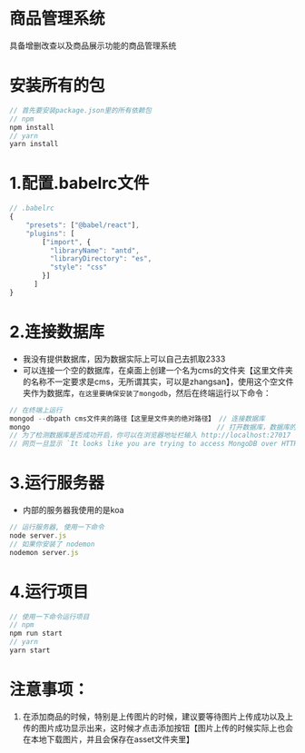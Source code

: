 # 商品管理系统
具备增删改查以及商品展示功能的商品管理系统
# 安装所有的包
```javascript
// 首先要安装package.json里的所有依赖包
// npm
npm install
// yarn 
yarn install
```
# 1.配置.babelrc文件
```javascript
// .babelrc
{
    "presets": ["@babel/react"],
    "plugins": [
        ["import", {
          "libraryName": "antd",
          "libraryDirectory": "es",
          "style": "css"
        }]
      ]    
}
```
# 2.连接数据库
- 我没有提供数据库，因为数据实际上可以自己去抓取2333
- 可以连接一个空的数据库，在桌面上创建一个名为cms的文件夹【这里文件夹的名称不一定要求是cms，无所谓其实，可以是zhangsan】，使用这个空文件夹作为数据库，`在这里要确保安装了mongodb`，然后在终端运行以下命令：
```javascript
// 在终端上运行
mongod --dbpath cms文件夹的路径【这里是文件夹的绝对路径】 // 连接数据库
mongo                                              // 打开数据库，数据库的默认端口是27017
// 为了检测数据库是否成功开启，你可以在浏览器地址栏输入 http://localhost:27017
// 网页一旦显示 `It looks like you are trying to access MongoDB over HTTP on the native driver port.` 就说明数据库连接成功
```
# 3.运行服务器
- 内部的服务器我使用的是koa
```javascript
// 运行服务器, 使用一下命令
node server.js
// 如果你安装了 nodemon
nodemon server.js
```
# 4.运行项目
```javascript
// 使用一下命令运行项目
// npm 
npm run start
// yarn
yarn start
```
# 注意事项：
1. 在添加商品的时候，特别是上传图片的时候，建议要等待图片上传成功以及上传的图片成功显示出来，这时候才点击添加按钮【图片上传的时候实际上也会在本地下载图片，并且会保存在asset文件夹里】
